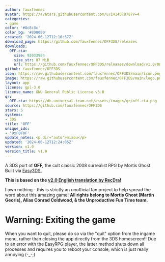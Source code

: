 ```yaml
---
author: fauxfennec
avatar: https://avatars.githubusercontent.com/u/141457878?v=4
categories:
- game
color: '#8c8c8c'
color_bg: '#808080'
created: '2024-06-12T12:16:57Z'
download_page: https://github.com/fauxfennec/OFF3DS/releases
downloads:
  OFF.cia:
    size: 92033984
    size_str: 87 MiB
    url: https://github.com/fauxfennec/OFF3DS/releases/download/v1.0/OFF.cia
github: fauxfennec/OFF3DS
icon: https://raw.githubusercontent.com/fauxfennec/OFF3DS/main/icon.png
image: https://raw.githubusercontent.com/fauxfennec/OFF3DS/main/logo.png
layout: app
license: gpl-3.0
license_name: GNU General Public License v3.0
qr:
  OFF.cia: https://db.universal-team.net/assets/images/qr/off-cia.png
source: https://github.com/fauxfennec/OFF3DS
stars: 5
systems:
- 3DS
title: 'OFF'
unique_ids:
- '0xF0F0F'
update_notes: <p dir="auto">miaou</p>
updated: '2024-06-12T12:24:05Z'
version: v1.0
version_title: v1.0
---
```

A 3DS port of **OFF,** the cult classic 2008 surrealist RPG by Mortis Ghost. Built via [Easy3DS.](https://github.com/msikma/Easy3DS)

**This is based on the [v2.0 English translation by RecDra!](https://forum.starmen.net/forum/Fan/Games/OFF-by-Mortis-Ghost/page/3#post1907821)**

I own nothing - this is strictly an unofficial fan project to help spread the word about this amazing game!
**All rights belong to Mortis Ghost (Martin Georis), Alias Conrad Coldwood, & the Unproductive Fun Time team.**

# Warning: Exiting the game
When you want to quit, please do so via the "quit" option from the ingame menu, rather than closing the app directly from the 3DS homescreen!! Due to an error with the EasyRPG player, the latter method shuts down all processes and requires you to reboot your console, which is just really annoying (-_-;)